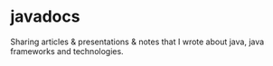 # javadocs
Sharing articles & presentations & notes that I wrote about java, java frameworks and technologies. 

